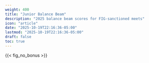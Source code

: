 ```yaml
---
weight: 400
title: "Junior Balance Beam"
description: "2025 balance beam scores for FIG-sanctioned meets"
icon: "article"
date: "2025-10-19T22:16:36-05:00"
lastmod: "2025-10-19T22:16:36-05:00"
draft: false
toc: true
---
```


{{< fig_no_bonus >}}